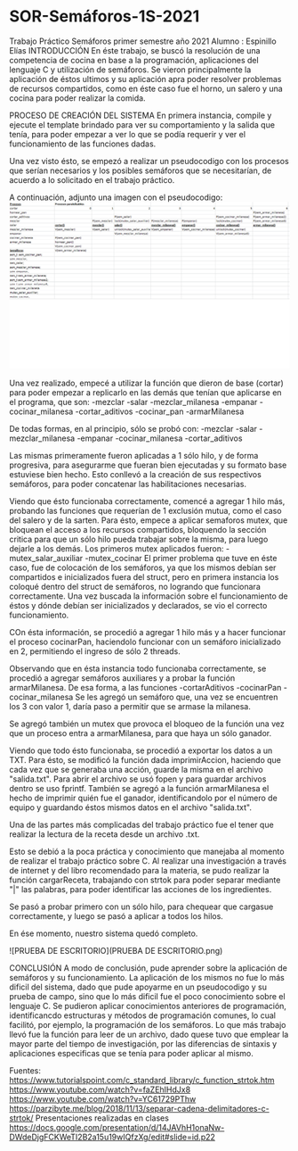 # SOR-Semáforos-1S-2021
Trabajo Práctico Semáforos primer semestre año 2021
Alumno : Espinillo Elías
INTRODUCCIÓN
En éste trabajo, se buscó la resolución de una competencia de cocina en base a la programación, aplicaciones del lenguaje C y utilización de semáforos. Se vieron principalmente la aplicación de éstos ultimos y su aplicación apra poder resolver problemas de recursos compartidos, como en éste caso fue el horno, un salero y una cocina para poder realizar la comida. 

PROCESO DE CREACIÓN DEL SISTEMA
En primera instancia, compile y ejecute el template brindado para ver su comportamiento y la salida que tenía, para poder empezar a ver lo que se podía requerir y ver el funcionamiento de las funciones dadas.

Una vez visto ésto, se empezó a realizar un pseudocodigo con los procesos que serían necesarios y los posibles semáforos que se necesitarían, de acuerdo a lo solicitado en el trabajo práctico.

A continuación, adjunto una imagen con el pseudocodigo:
![PSEUDOCODIGO](PSEUDOCODIGO.png)

Una vez realizado, empecé a utilizar la función que dieron de base (cortar) para poder empezar a replicarlo en las demás que tenían que aplicarse en el programa, que son:
-mezclar
-salar
-mezclar_milanesa
-empanar
-cocinar_milanesa
-cortar_aditivos
-cocinar_pan
-armarMilanesa

De todas formas, en al principio, sólo se probó con:
-mezclar
-salar
-mezclar_milanesa
-empanar
-cocinar_milanesa
-cortar_aditivos

Las mismas primeramente fueron aplicadas a 1 sólo hilo, y de forma progresiva,  para asegurarme que fueran bien ejecutadas y su formato base estuviese bien hecho. 
Esto conllevó a la creación de sus respectivos semáforos, para poder concatenar las habilitaciones necesarias. 

Viendo que ésto funcionaba correctamente, comencé a agregar 1 hilo más, probando las funciones que requerían de 1 exclusión mutua, como el caso del salero y de la sarten. 
Para ésto, empece a aplicar semaforos mutex, que bloquean el acceso a los recursos compartidos, bloquendo la sección critica para que un sólo hilo pueda trabajar sobre la misma, para luego dejarle a los demás. Los primeros mutex aplicados fueron:
-mutex_salar_auxiliar
-mutex_cocinar
El primer problema que tuve en éste caso, fue de colocación de los semáforos, ya que los mismos debían ser compartidos e inicializados fuera del struct, pero en primera instancia los coloqué dentro del struct de semáforos, no logrando que funcionara correctamente. 
Una vez buscada la información sobre el funcionamiento de éstos y dónde debían ser inicializados y declarados, se vio el correcto funcionamiento.

COn ésta información, se procedió a agregar 1 hilo más y a hacer funcionar el proceso cocinarPan, haciendolo funcionar con un semáforo inicializado en 2, permitiendo el ingreso de sólo 2 threads. 

Observando que en ésta instancia todo funcionaba correctamente, se procedió a agregar semáforos auxiliares y a probar la función armarMilanesa. De esa forma, a las funciones 
-cortarAditivos
-cocinarPan
-cocinar_milanesa
Se les agregó un semáforo que, una vez se encuentren los 3 con valor 1, daría paso a permitir que se armase la milanesa. 

Se agregó también un mutex que provoca el bloqueo de la función una vez que un proceso entra a armarMilanesa, para que haya un sólo ganador. 

Viendo que todo ésto funcionaba, se procedió a exportar los datos a un TXT. Para ésto, se modificó la función dada imprimirAccion, haciendo que cada vez que se generaba una acción, guarde la misma en el archivo "salida.txt". 
Para abrir el archivo se usó fopen y para guardar archivos dentro se uso fprintf.
También se agregó a la función armarMilanesa el hecho de imprimir quién fue el ganador, identificandolo por el número de equipo y guardando éstos mismos datos en el archivo "salida.txt".

Una de las partes más complicadas del trabajo práctico fue el tener que realizar la lectura de la receta desde un archivo .txt.

Esto se debió a la poca práctica y conocimiento que manejaba al momento de realizar el trabajo práctico sobre C. Al realizar una investigación a través de internet y del libro recomendado para la materia, se pudo realizar la función cargarReceta, trabajando con strtok para poder separar mediante "|" las palabras, para poder identificar las acciones de los ingredientes. 

Se pasó a probar primero con un sólo hilo, para chequear que cargasue correctamente, y luego se pasó a aplicar a todos los hilos. 

En ése momento, nuestro sistema quedó completo. 

![PRUEBA DE ESCRITORIO](PRUEBA DE ESCRITORIO.png)

CONCLUSIÓN
A modo de conclusión, pude aprender sobre la aplicación de semáforos y su funcionamiento. La aplicación de los mismos no fue lo más dificil del sistema, dado que pude apoyarme en un pseudocodigo y su prueba de campo, sino que lo más dificil fue el poco conocimiento sobre el lenguaje C. Se pudieron aplicar conocimientos anteriores de programación, identificancdo estructuras y métodos de programación comunes, lo cual facilitó, por ejemplo, la programación de los semáforos. 
Lo que más trabajo llevó fue la función para leer de un archivo, dado quese tuvo que emplear la mayor parte del tiempo de investigación, por las diferencias de sintaxis y aplicaciones especificas que se tenía para poder aplicar al mismo. 

Fuentes:
https://www.tutorialspoint.com/c_standard_library/c_function_strtok.htm
https://www.youtube.com/watch?v=faZEhIHdJx8
https://www.youtube.com/watch?v=YC61729PThw
https://parzibyte.me/blog/2018/11/13/separar-cadena-delimitadores-c-strtok/
Presentaciones realizadas en clases
https://docs.google.com/presentation/d/14JAVhH1onaNw-DWdeDjgFCKWeTI2B2a15u19wIQfzXg/edit#slide=id.p22
